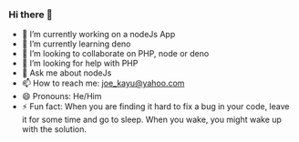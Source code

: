 ### Hi there 👋

<!--
**lollykrown/lollykrown** is a ✨ _special_ ✨ repository because its `README.md` (this file) appears on your GitHub profile.

Here are some ideas to get you started: -->

- 🔭 I’m currently working on a nodeJs App
- 🌱 I’m currently learning deno
- 👯 I’m looking to collaborate on PHP, node or deno
- 🤔 I’m looking for help with PHP
- 💬 Ask me about nodeJs
- 📫 How to reach me: joe_kayu@yahoo.com
- 😄 Pronouns: He/Him
- ⚡ Fun fact: When you are finding it hard to fix a bug in your code, leave it for some time and go to sleep. When you wake, you might wake up with the solution.

